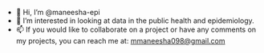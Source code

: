 - 👋 Hi, I’m @maneesha-epi
- 👀 I’m interested in looking at data in the public health and epidemiology. 
- 📫 If you would like to collaborate on a project or have any comments on my projects, you can reach me at: mmaneesha098@gmail.com 

<!---
maneesha-epi/maneesha-epi is a ✨ special ✨ repository because its `README.md` (this file) appears on your GitHub profile.
You can click the Preview link to take a look at your changes.
--->

